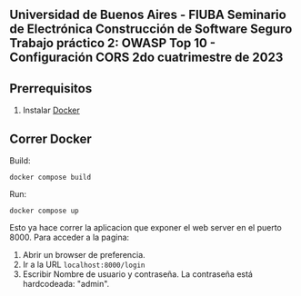 Universidad de Buenos Aires - FIUBA
Seminario de Electrónica
Construcción de Software Seguro
Trabajo práctico 2: OWASP Top 10 - Configuración CORS
2do cuatrimestre de 2023
---

## Prerrequisitos

1. Instalar [Docker](https://www.docker.com/)

## Correr Docker

Build:

```
docker compose build
```

Run:

```
docker compose up
```

Esto ya hace correr la aplicacion que exponer el web server en el puerto 8000. Para acceder a la pagina:

1. Abrir un browser de preferencia.
1. Ir a la URL `localhost:8000/login`
1. Escribir Nombre de usuario y contraseña. La contraseña está hardcodeada: "admin".



